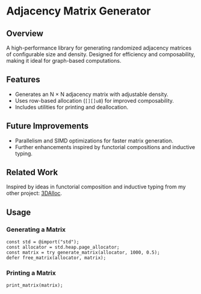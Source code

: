 # Adjacency Matrix Generator  

## Overview  

A high-performance library for generating randomized adjacency matrices of configurable size and density. Designed for efficiency and composability, making it ideal for graph-based computations.  

## Features  

- Generates an N × N adjacency matrix with adjustable density.  
- Uses row-based allocation (`[][]u8`) for improved composability.  
- Includes utilities for printing and deallocation.  

## Future Improvements  

- Parallelism and SIMD optimizations for faster matrix generation.  
- Further enhancements inspired by functorial compositions and inductive typing.  

## Related Work  

Inspired by ideas in functorial composition and inductive typing from my other project: [3DAlloc](https://github.com/orgs/CarbonDev/repositories).  

## Usage  

### Generating a Matrix  

```zig
const std = @import("std");
const allocator = std.heap.page_allocator;
const matrix = try generate_matrix(allocator, 1000, 0.5);
defer free_matrix(allocator, matrix);
```  

### Printing a Matrix  

```zig
print_matrix(matrix);
```   
